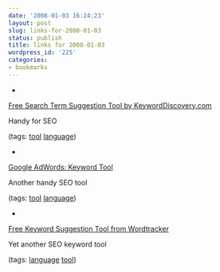 ```yaml
---
date: '2008-01-03 16:24:23'
layout: post
slug: links-for-2008-01-03
status: publish
title: links for 2008-01-03
wordpress_id: '225'
categories:
- bookmarks
---
```



	
  *
		

[Free Search Term Suggestion Tool by KeywordDiscovery.com](http://www.keyworddiscovery.com/search.html)


		

Handy for SEO


		

(tags: [tool](http://del.icio.us/eob/tool) [language](http://del.icio.us/eob/language))


	

	
  *
		

[Google AdWords: Keyword Tool](https://adwords.google.com/select/KeywordToolExternal)


		

Another handy SEO tool


		

(tags: [tool](http://del.icio.us/eob/tool) [language](http://del.icio.us/eob/language))


	

	
  *
		

[Free Keyword Suggestion Tool from Wordtracker](http://freekeywords.wordtracker.com/)


		

Yet another SEO keyword tool


		

(tags: [language](http://del.icio.us/eob/language) [tool](http://del.icio.us/eob/tool))


	



